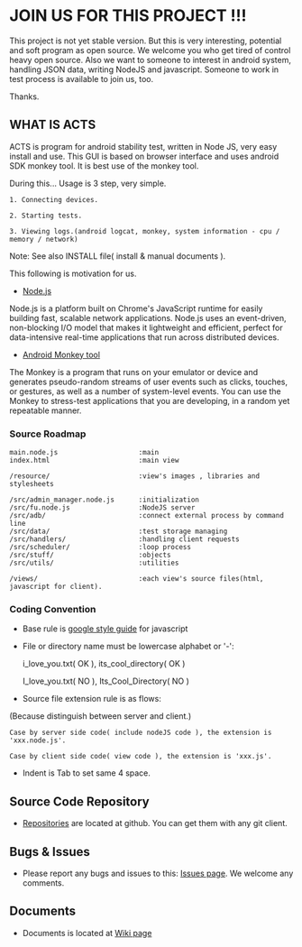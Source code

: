 JOIN US FOR THIS PROJECT !!!
===

This project is not yet stable version. But this is very interesting, potential and soft program 
as open source. We welcome you who get tired of control heavy open source. Also we want to someone 
to interest in android system, handling JSON data, writing NodeJS and javascript. 
Someone to work in test process is available to join us, too.

Thanks.




WHAT IS ACTS
---

ACTS is program for android stability test, written in Node JS, very easy install and use.
This GUI is based on browser interface and uses android SDK monkey tool.
It is best use of the monkey tool. 

During this...
Usage is 3 step, very simple.

	1. Connecting devices.
	
	2. Starting tests.
	
	3. Viewing logs.(android logcat, monkey, system information - cpu / memory / network)

Note: See also INSTALL file( install & manual documents ). 

This following is motivation for us.

- [Node.js](http://nodejs.org/)

Node.js is a platform built on Chrome's JavaScript runtime for easily building fast, 
scalable network applications. Node.js uses an event-driven, non-blocking I/O model 
that makes it lightweight and efficient, perfect for data-intensive real-time 
applications that run across distributed devices.

- [Android Monkey tool](http://developer.android.com/guide/developing/tools/monkey.html)

The Monkey is a program that runs on your emulator or device and generates pseudo-random 
streams of user events such as clicks, touches, or gestures, as well as a number of 
system-level events. You can use the Monkey to stress-test applications that you are 
developing, in a random yet repeatable manner.




### Source Roadmap

    main.node.js					:main
    index.html						:main view
    
    /resource/						:view's images , libraries and stylesheets
    
    /src/admin_manager.node.js		:initialization
    /src/fu.node.js					:NodeJS server
    /src/adb/						:connect external process by command line
    /src/data/						:test storage managing
    /src/handlers/					:handling client requests
    /src/scheduler/ 				:loop process
    /src/stuff/						:objects
    /src/utils/						:utilities
    
    /views/							:each view's source files(html, javascript for client).




### Coding Convention

- Base rule is [google style guide](http://google-styleguide.googlecode.com/svn/trunk/javascriptguide.xml) for javascript
  

- File or directory name must be lowercase alphabet or '-':



	i_love_you.txt( OK ), its_cool_directory( OK )

	I_love_you.txt( NO ), Its_Cool_Directory( NO )
	
- Source file extension rule is as flows:

(Because distinguish between server and client.)

	Case by server side code( include nodeJS code ), the extension is 'xxx.node.js'.
	
	Case by client side code( view code ), the extension is 'xxx.js'.
	
- Indent is Tab to set same 4 space.




Source Code Repository
---
  - [Repositories](https://github.com/oshacker/acts) are located at github. You can get them with any git client.



	
Bugs & Issues
---
  - Please report any bugs and issues to this: [Issues page](https://github.com/oshacker/acts/issues). We welcome any comments.




Documents
---
  - Documents is located at [Wiki page](https://github.com/oshacker/acts/wiki)










